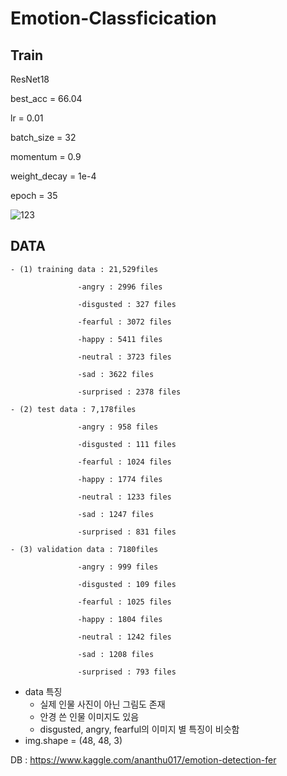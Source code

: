 # Emotion-Classficication

## Train
ResNet18

best_acc = 66.04

lr = 0.01

batch_size = 32

momentum = 0.9

weight_decay = 1e-4

epoch = 35

![123](https://user-images.githubusercontent.com/85150131/129670337-e316acda-dfe7-48b7-9412-f23a4eab452e.png)
## DATA  

    - (1) training data : 21,529files

                   -angry : 2996 files

                   -disgusted : 327 files

                   -fearful : 3072 files

                   -happy : 5411 files

                   -neutral : 3723 files

                   -sad : 3622 files

                   -surprised : 2378 files

    - (2) test data : 7,178files

                   -angry : 958 files

                   -disgusted : 111 files

                   -fearful : 1024 files

                   -happy : 1774 files

                   -neutral : 1233 files

                   -sad : 1247 files

                   -surprised : 831 files

    - (3) validation data : 7180files

                   -angry : 999 files

                   -disgusted : 109 files

                   -fearful : 1025 files

                   -happy : 1804 files

                   -neutral : 1242 files

                   -sad : 1208 files

                   -surprised : 793 files

- data 특징
    - 실제 인물 사진이 아닌 그림도 존재
    - 안경 쓴  인물 이미지도 있음
    - disgusted, angry, fearful의 이미지 별 특징이 비슷함
- img.shape = (48, 48, 3)

DB : https://www.kaggle.com/ananthu017/emotion-detection-fer
